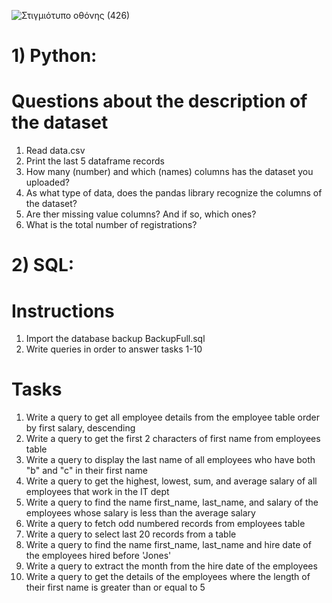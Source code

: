 ![Στιγμιότυπο οθόνης (426)](https://user-images.githubusercontent.com/57221590/149601272-2bce8273-5df9-4dba-b0f2-acd9fce9cb5d.png)


# 1) Python:
# Questions about the description of the dataset
1. Read data.csv
2. Print the last 5 dataframe records
3. How many (number) and which (names) columns has the dataset you uploaded?
4. As what type of data, does the pandas library recognize the columns of the dataset?
5. Are ther missing value columns? And if so, which ones?
6. What is the total number of registrations?


# 2) SQL:
# Instructions
1. Import the database backup BackupFull.sql
2. Write queries in order to answer tasks 1-10

# Tasks
1. Write a query to get all employee details from the employee table order by first salary, descending
2. Write a query to get the first 2 characters of first name from employees table
3. Write a query to display the last name of all employees who have both "b" and "c" in their first name
4. Write a query to get the highest, lowest, sum, and average salary of all employees that work in the IT dept
5. Write a query to find the name first_name, last_name, and salary of the employees whose salary is less than the average salary
6. Write a query to fetch odd numbered records from employees table
7. Write a query to select last 20 records from a table
8. Write a query to find the name first_name, last_name and hire date of the employees hired before 'Jones'
9. Write a query to extract the month from the hire date of the employees
10. Write a query to get the details of the employees where the length of their first name is greater than or equal to 5
